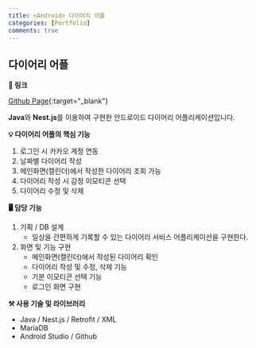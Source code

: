 ```yaml
---
title: <Android> 다이어리 어플
categories: [Portfolio]
comments: true
---
```


## 다이어리 어플

**🔗 링크**

[Github Page](https://github.com/ghrp8277/diary-frontend){:target="\_blank"}

**Java**와 **Nest.js**를 이용하여 구현한 안드로이드 다이어리 어플리케이션입니다.

**💡 다이어리 어플의 핵심 기능**

1. 로그인 시 카카오 계정 연동
2. 날짜별 다이어리 작성
3. 메인화면(캘린더)에서 작성한 다이어리 조회 가능
4. 다이어리 작성 시 감정 이모티콘 선택
5. 다이어리 수정 및 삭제

**🖥 담당 기능**

1.  기획 / DB 설계
    - 일상을 간편하게 기록할 수 있는 다이어리 서비스 어플리케이션을 구현한다.
2.  화면 및 기능 구현
    - 메인화면(캘린더)에서 작성된 다이어리 확인
    - 다이어리 작성 및 수정, 삭제 기능
    - 기분 이모티콘 선택 기능
    - 로그인 화면 구현

**⚒️ 사용 기술 및 라이브러리**

- Java / Nest.js / Retrofit / XML
- MariaDB
- Android Studio / Github
